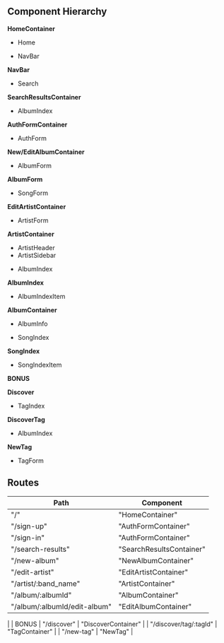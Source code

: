 ## Component Hierarchy

**HomeContainer**
- Home
+ NavBar

**NavBar**
- Search

**SearchResultsContainer**
- AlbumIndex

**AuthFormContainer**
- AuthForm

**New/EditAlbumContainer**
+ AlbumForm

**AlbumForm**
- SongForm

**EditArtistContainer**
- ArtistForm

**ArtistContainer**
- ArtistHeader
- ArtistSidebar
+ AlbumIndex

**AlbumIndex**
- AlbumIndexItem

**AlbumContainer**
- AlbumInfo
+ SongIndex

**SongIndex**
- SongIndexItem


**BONUS**

**Discover**
- TagIndex

**DiscoverTag**
+ AlbumIndex

**NewTag**
- TagForm

## Routes

|Path   | Component   |
|-------|-------------|
| "/" | "HomeContainer" |
| "/sign-up" | "AuthFormContainer" |
| "/sign-in" | "AuthFormContainer" |
| "/search-results" | "SearchResultsContainer"
| "/new-album" | "NewAlbumContainer" |
| "/edit-artist" | "EditArtistContainer" |
| "/artist/:band_name" | "ArtistContainer" |
| "/album/:albumId" | "AlbumContainer" |
| "/album/:albumId/edit-album" | "EditAlbumContainer" |
|
| BONUS
| "/discover" | "DiscoverContainer" |
| "/discover/tag/:tagId" | "TagContainer" |
| "/new-tag" | "NewTag" |
